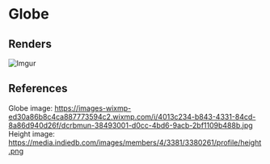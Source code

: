# Globe

## Renders

![Imgur](https://i.imgur.com/WVmQMKo.jpeg)

## References

Globe image: https://images-wixmp-ed30a86b8c4ca887773594c2.wixmp.com/i/4013c234-b843-4331-84cd-8a86d940d26f/dcrbmun-38493001-d0cc-4bd6-9acb-2bf1109b488b.jpg
Height image: https://media.indiedb.com/images/members/4/3381/3380261/profile/height.png


